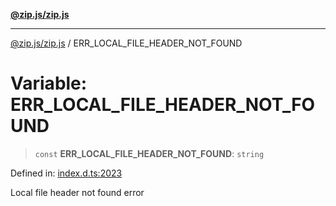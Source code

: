 [**@zip.js/zip.js**](../README.md)

***

[@zip.js/zip.js](../globals.md) / ERR\_LOCAL\_FILE\_HEADER\_NOT\_FOUND

# Variable: ERR\_LOCAL\_FILE\_HEADER\_NOT\_FOUND

> `const` **ERR\_LOCAL\_FILE\_HEADER\_NOT\_FOUND**: `string`

Defined in: [index.d.ts:2023](https://github.com/gildas-lormeau/zip.js/blob/d0e6c1395e38b4516517dbdf3097589fab5ed02c/index.d.ts#L2023)

Local file header not found error

